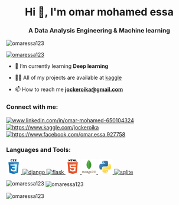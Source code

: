 <h1 align="center">Hi 👋, I'm omar mohamed essa</h1>
<h3 align="center">A Data Analysis Engineering & Machine learning</h3>

<p align="left"> <img src="https://komarev.com/ghpvc/?username=omaressa123&label=Profile%20views&color=0e75b6&style=flat" alt="omaressa123" /> </p>

<p align="left"> <a href="https://github.com/ryo-ma/github-profile-trophy"><img src="https://github-profile-trophy.vercel.app/?username=omaressa123" alt="omaressa123" /></a> </p>

- 🌱 I’m currently learning **Deep learning**

- 👨‍💻 All of my projects are available at [kaggle](kaggle)

- 📫 How to reach me **jockeroika@gmail.com**

<h3 align="left">Connect with me:</h3>
<p align="left">
<a href="https://linkedin.com/in/www.linkedin.com/in/omar-mohamed-650104324" target="blank"><img align="center" src="https://raw.githubusercontent.com/rahuldkjain/github-profile-readme-generator/master/src/images/icons/Social/linked-in-alt.svg" alt="www.linkedin.com/in/omar-mohamed-650104324" height="30" width="40" /></a>
<a href="https://kaggle.com/https://www.kaggle.com/jockeroika" target="blank"><img align="center" src="https://raw.githubusercontent.com/rahuldkjain/github-profile-readme-generator/master/src/images/icons/Social/kaggle.svg" alt="https://www.kaggle.com/jockeroika" height="30" width="40" /></a>
<a href="https://fb.com/https://www.facebook.com/omar.essa.927758" target="blank"><img align="center" src="https://raw.githubusercontent.com/rahuldkjain/github-profile-readme-generator/master/src/images/icons/Social/facebook.svg" alt="https://www.facebook.com/omar.essa.927758" height="30" width="40" /></a>
</p>

<h3 align="left">Languages and Tools:</h3>
<p align="left"> <a href="https://www.w3schools.com/css/" target="_blank" rel="noreferrer"> <img src="https://raw.githubusercontent.com/devicons/devicon/master/icons/css3/css3-original-wordmark.svg" alt="css3" width="40" height="40"/> </a> <a href="https://www.djangoproject.com/" target="_blank" rel="noreferrer"> <img src="https://cdn.worldvectorlogo.com/logos/django.svg" alt="django" width="40" height="40"/> </a> <a href="https://flask.palletsprojects.com/" target="_blank" rel="noreferrer"> <img src="https://www.vectorlogo.zone/logos/pocoo_flask/pocoo_flask-icon.svg" alt="flask" width="40" height="40"/> </a> <a href="https://www.w3.org/html/" target="_blank" rel="noreferrer"> <img src="https://raw.githubusercontent.com/devicons/devicon/master/icons/html5/html5-original-wordmark.svg" alt="html5" width="40" height="40"/> </a> <a href="https://www.mongodb.com/" target="_blank" rel="noreferrer"> <img src="https://raw.githubusercontent.com/devicons/devicon/master/icons/mongodb/mongodb-original-wordmark.svg" alt="mongodb" width="40" height="40"/> </a> <a href="https://www.python.org" target="_blank" rel="noreferrer"> <img src="https://raw.githubusercontent.com/devicons/devicon/master/icons/python/python-original.svg" alt="python" width="40" height="40"/> </a> <a href="https://www.sqlite.org/" target="_blank" rel="noreferrer"> <img src="https://www.vectorlogo.zone/logos/sqlite/sqlite-icon.svg" alt="sqlite" width="40" height="40"/> </a> </p>

<p><img align="left" src="https://github-readme-stats.vercel.app/api/top-langs?username=omaressa123&show_icons=true&locale=en&layout=compact" alt="omaressa123" /></p>

<p>&nbsp;<img align="center" src="https://github-readme-stats.vercel.app/api?username=omaressa123&show_icons=true&locale=en" alt="omaressa123" /></p>

<p><img align="center" src="https://github-readme-streak-stats.herokuapp.com/?user=omaressa123&" alt="omaressa123" /></p>
